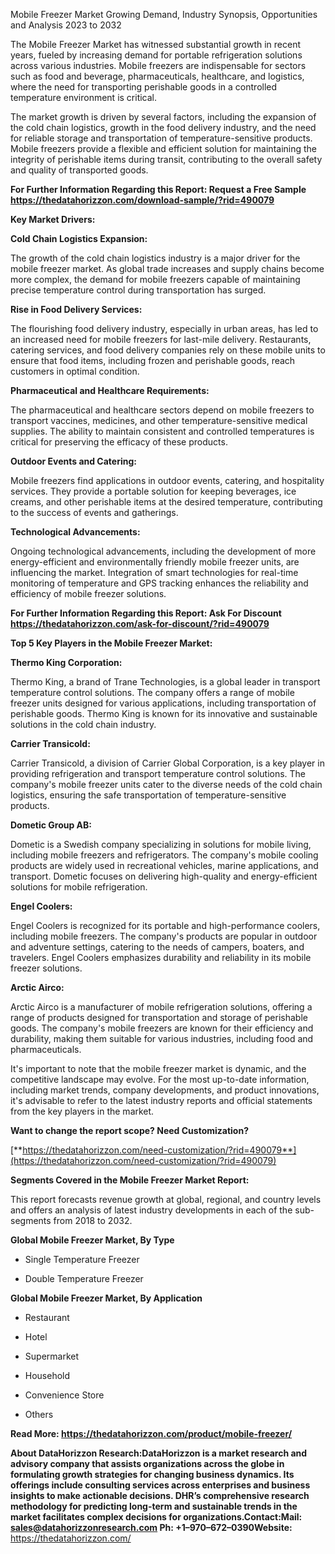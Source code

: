 Mobile Freezer Market Growing Demand, Industry Synopsis, Opportunities
and Analysis 2023 to 2032

The Mobile Freezer Market has witnessed substantial growth in recent
years, fueled by increasing demand for portable refrigeration solutions
across various industries. Mobile freezers are indispensable for sectors
such as food and beverage, pharmaceuticals, healthcare, and logistics,
where the need for transporting perishable goods in a controlled
temperature environment is critical.

The market growth is driven by several factors, including the expansion
of the cold chain logistics, growth in the food delivery industry, and
the need for reliable storage and transportation of
temperature-sensitive products. Mobile freezers provide a flexible and
efficient solution for maintaining the integrity of perishable items
during transit, contributing to the overall safety and quality of
transported goods.

**For Further Information Regarding this Report: Request a Free Sample
<https://thedatahorizzon.com/download-sample/?rid=490079>**

**Key Market Drivers:**

**Cold Chain Logistics Expansion:**

The growth of the cold chain logistics industry is a major driver for
the mobile freezer market. As global trade increases and supply chains
become more complex, the demand for mobile freezers capable of
maintaining precise temperature control during transportation has
surged.

**Rise in Food Delivery Services:**

The flourishing food delivery industry, especially in urban areas, has
led to an increased need for mobile freezers for last-mile delivery.
Restaurants, catering services, and food delivery companies rely on
these mobile units to ensure that food items, including frozen and
perishable goods, reach customers in optimal condition.

**Pharmaceutical and Healthcare Requirements:**

The pharmaceutical and healthcare sectors depend on mobile freezers to
transport vaccines, medicines, and other temperature-sensitive medical
supplies. The ability to maintain consistent and controlled temperatures
is critical for preserving the efficacy of these products.

**Outdoor Events and Catering:**

Mobile freezers find applications in outdoor events, catering, and
hospitality services. They provide a portable solution for keeping
beverages, ice creams, and other perishable items at the desired
temperature, contributing to the success of events and gatherings.

**Technological Advancements:**

Ongoing technological advancements, including the development of more
energy-efficient and environmentally friendly mobile freezer units, are
influencing the market. Integration of smart technologies for real-time
monitoring of temperature and GPS tracking enhances the reliability and
efficiency of mobile freezer solutions.

**For Further Information Regarding this Report: Ask For Discount
<https://thedatahorizzon.com/ask-for-discount/?rid=490079>**

**Top 5 Key Players in the Mobile Freezer Market:**

**Thermo King Corporation:**

Thermo King, a brand of Trane Technologies, is a global leader in
transport temperature control solutions. The company offers a range of
mobile freezer units designed for various applications, including
transportation of perishable goods. Thermo King is known for its
innovative and sustainable solutions in the cold chain industry.

**Carrier Transicold:**

Carrier Transicold, a division of Carrier Global Corporation, is a key
player in providing refrigeration and transport temperature control
solutions. The company's mobile freezer units cater to the diverse needs
of the cold chain logistics, ensuring the safe transportation of
temperature-sensitive products.

**Dometic Group AB:**

Dometic is a Swedish company specializing in solutions for mobile
living, including mobile freezers and refrigerators. The company's
mobile cooling products are widely used in recreational vehicles, marine
applications, and transport. Dometic focuses on delivering high-quality
and energy-efficient solutions for mobile refrigeration.

**Engel Coolers:**

Engel Coolers is recognized for its portable and high-performance
coolers, including mobile freezers. The company's products are popular
in outdoor and adventure settings, catering to the needs of campers,
boaters, and travelers. Engel Coolers emphasizes durability and
reliability in its mobile freezer solutions.

**Arctic Airco:**

Arctic Airco is a manufacturer of mobile refrigeration solutions,
offering a range of products designed for transportation and storage of
perishable goods. The company's mobile freezers are known for their
efficiency and durability, making them suitable for various industries,
including food and pharmaceuticals.

It's important to note that the mobile freezer market is dynamic, and
the competitive landscape may evolve. For the most up-to-date
information, including market trends, company developments, and product
innovations, it's advisable to refer to the latest industry reports and
official statements from the key players in the market.

**Want to change the report scope? Need Customization?**

[**https://thedatahorizzon.com/need-customization/?rid=490079**](https://thedatahorizzon.com/need-customization/?rid=490079)

**Segments Covered in the Mobile Freezer Market Report:**

This report forecasts revenue growth at global, regional, and country
levels and offers an analysis of latest industry developments in each of
the sub-segments from 2018 to 2032.

**Global Mobile Freezer Market, By Type**

-   Single Temperature Freezer

-   Double Temperature Freezer

**Global Mobile Freezer Market, By Application**

-   Restaurant

-   Hotel

-   Supermarket

-   Household

-   Convenience Store

-   Others

**Read More: <https://thedatahorizzon.com/product/mobile-freezer/>**

**About DataHorizzon Research:**DataHorizzon is a market research and
advisory company that assists organizations across the globe in
formulating growth strategies for changing business dynamics. Its
offerings include consulting services across enterprises and business
insights to make actionable decisions. DHR’s comprehensive research
methodology for predicting long-term and sustainable trends in the
market facilitates complex decisions for organizations.**Contact:Mail:**
<sales@datahorizzonresearch.com> **Ph:** +1–970–672–0390**Website:**
<https://thedatahorizzon.com/>
